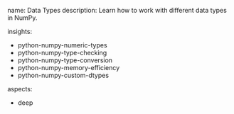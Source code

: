 name: Data Types
description: Learn how to work with different data types in NumPy.

insights:
  - python-numpy-numeric-types
  - python-numpy-type-checking
  - python-numpy-type-conversion
  - python-numpy-memory-efficiency
  - python-numpy-custom-dtypes

aspects:
  - deep
